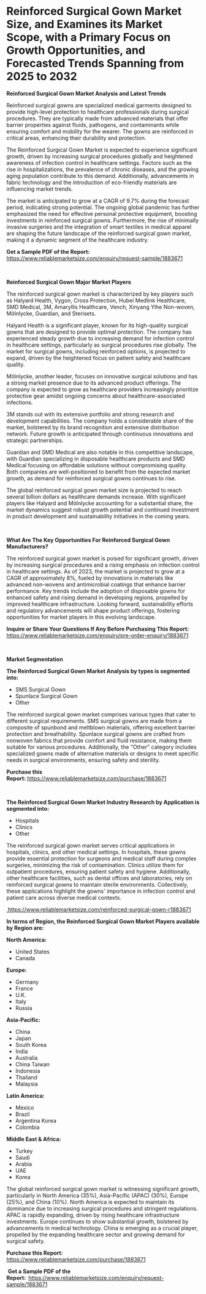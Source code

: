 <p><h1>Reinforced Surgical Gown Market Size, and Examines its Market Scope, with a Primary Focus on Growth Opportunities, and Forecasted Trends Spanning from 2025 to 2032</h1></p><p><strong>Reinforced Surgical Gown Market Analysis and Latest Trends</strong></p>
<p><p>Reinforced surgical gowns are specialized medical garments designed to provide high-level protection to healthcare professionals during surgical procedures. They are typically made from advanced materials that offer barrier properties against fluids, pathogens, and contaminants while ensuring comfort and mobility for the wearer. The gowns are reinforced in critical areas, enhancing their durability and protection.</p><p>The Reinforced Surgical Gown Market is expected to experience significant growth, driven by increasing surgical procedures globally and heightened awareness of infection control in healthcare settings. Factors such as the rise in hospitalizations, the prevalence of chronic diseases, and the growing aging population contribute to this demand. Additionally, advancements in fabric technology and the introduction of eco-friendly materials are influencing market trends. </p><p>The market is anticipated to grow at a CAGR of 9.7% during the forecast period, indicating strong potential. The ongoing global pandemic has further emphasized the need for effective personal protective equipment, boosting investments in reinforced surgical gowns. Furthermore, the rise of minimally invasive surgeries and the integration of smart textiles in medical apparel are shaping the future landscape of the reinforced surgical gown market, making it a dynamic segment of the healthcare industry.</p></p>
<p><strong>Get a Sample PDF of the Report:&nbsp;</strong> <a href="https://www.reliablemarketsize.com/enquiry/request-sample/1883671?utm_campaign=3432&utm_medium=2&utm_source=Github&utm_content=ia&utm_term=13042025&utm_id=reinforced-surgical-gown">https://www.reliablemarketsize.com/enquiry/request-sample/1883671</a></p>
<p>&nbsp;</p>
<p><strong>Reinforced Surgical Gown Major Market Players</strong></p>
<p><p>The reinforced surgical gown market is characterized by key players such as Halyard Health, Vygon, Cross Protection, Hubei Medlink Healthcare, SMD Medical, 3M, Amaryllis Healthcare, Vench, Xinyang Yihe Non-woven, Mölnlycke, Guardian, and Sterisets. </p><p>Halyard Health is a significant player, known for its high-quality surgical gowns that are designed to provide optimal protection. The company has experienced steady growth due to increasing demand for infection control in healthcare settings, particularly as surgical procedures rise globally. The market for surgical gowns, including reinforced options, is projected to expand, driven by the heightened focus on patient safety and healthcare quality.</p><p>Mölnlycke, another leader, focuses on innovative surgical solutions and has a strong market presence due to its advanced product offerings. The company is expected to grow as healthcare providers increasingly prioritize protective gear amidst ongoing concerns about healthcare-associated infections.</p><p>3M stands out with its extensive portfolio and strong research and development capabilities. The company holds a considerable share of the market, bolstered by its brand recognition and extensive distribution network. Future growth is anticipated through continuous innovations and strategic partnerships.</p><p>Guardian and SMD Medical are also notable in this competitive landscape, with Guardian specializing in disposable healthcare products and SMD Medical focusing on affordable solutions without compromising quality. Both companies are well-positioned to benefit from the expected market growth, as demand for reinforced surgical gowns continues to rise.</p><p>The global reinforced surgical gown market size is projected to reach several billion dollars as healthcare demands increase. With significant players like Halyard and Mölnlycke accounting for a substantial share, the market dynamics suggest robust growth potential and continued investment in product development and sustainability initiatives in the coming years.</p></p>
<p>&nbsp;</p>
<p><strong>What Are The Key Opportunities For Reinforced Surgical Gown Manufacturers?</strong></p>
<p><p>The reinforced surgical gown market is poised for significant growth, driven by increasing surgical procedures and a rising emphasis on infection control in healthcare settings. As of 2023, the market is projected to grow at a CAGR of approximately 8%, fueled by innovations in materials like advanced non-wovens and antimicrobial coatings that enhance barrier performance. Key trends include the adoption of disposable gowns for enhanced safety and rising demand in developing regions, propelled by improved healthcare infrastructure. Looking forward, sustainability efforts and regulatory advancements will shape product offerings, fostering opportunities for market players in this evolving landscape.</p></p>
<p><strong>Inquire or Share Your Questions If Any Before Purchasing This Report:</strong> <a href="https://www.reliablemarketsize.com/enquiry/pre-order-enquiry/1883671?utm_campaign=3432&utm_medium=2&utm_source=Github&utm_content=ia&utm_term=13042025&utm_id=reinforced-surgical-gown">https://www.reliablemarketsize.com/enquiry/pre-order-enquiry/1883671</a></p>
<p>&nbsp;</p>
<p><strong>Market Segmentation</strong></p>
<p><strong>The Reinforced Surgical Gown Market Analysis by types is segmented into:</strong></p>
<p><ul><li>SMS Surgical Gown</li><li>Spunlace Surgical Gown</li><li>Other</li></ul></p>
<p><p>The reinforced surgical gown market comprises various types that cater to different surgical requirements. SMS surgical gowns are made from a composite of spunbond and meltblown materials, offering excellent barrier protection and breathability. Spunlace surgical gowns are crafted from nonwoven fabrics that provide comfort and fluid resistance, making them suitable for various procedures. Additionally, the "Other" category includes specialized gowns made of alternative materials or designs to meet specific needs in surgical environments, ensuring safety and sterility.</p></p>
<p><strong>Purchase this Report:&nbsp;</strong><a href="https://www.reliablemarketsize.com/purchase/1883671?utm_campaign=3432&utm_medium=2&utm_source=Github&utm_content=ia&utm_term=13042025&utm_id=reinforced-surgical-gown">https://www.reliablemarketsize.com/purchase/1883671</a></p>
<p>&nbsp;</p>
<p><strong>The Reinforced Surgical Gown Market Industry Research by Application is segmented into:</strong></p>
<p><ul><li>Hospitals</li><li>Clinics</li><li>Other</li></ul></p>
<p><p>The reinforced surgical gown market serves critical applications in hospitals, clinics, and other medical settings. In hospitals, these gowns provide essential protection for surgeons and medical staff during complex surgeries, minimizing the risk of contamination. Clinics utilize them for outpatient procedures, ensuring patient safety and hygiene. Additionally, other healthcare facilities, such as dental offices and laboratories, rely on reinforced surgical gowns to maintain sterile environments. Collectively, these applications highlight the gowns' importance in infection control and patient care across diverse medical contexts.</p></p>
<p><a href="https://www.reliablemarketsize.com/reinforced-surgical-gown-r1883671?utm_campaign=3432&utm_medium=2&utm_source=Github&utm_content=ia&utm_term=13042025&utm_id=reinforced-surgical-gown">&nbsp;https://www.reliablemarketsize.com/reinforced-surgical-gown-r1883671</a></p>
<p><strong>In terms of Region, the Reinforced Surgical Gown Market Players available by Region are:</strong></p>
<p>
    <p> <strong> North America: </strong>
        <ul>
            <li>United States</li>
            <li>Canada</li>
        </ul>
        </p> 
    <p> <strong> Europe: </strong>
        <ul>
            <li>Germany</li>
            <li>France</li>
            <li>U.K.</li>
            <li>Italy</li>
            <li>Russia</li>
        </ul>
        </p> 
    <p> <strong> Asia-Pacific: </strong>
        <ul>
            <li>China</li>
            <li>Japan</li>
            <li>South Korea</li>
            <li>India</li>
            <li>Australia</li>
            <li>China Taiwan</li>
            <li>Indonesia</li>
            <li>Thailand</li>
            <li>Malaysia</li>
        </ul>
        </p> 
    <p> <strong> Latin America: </strong>
        <ul>
            <li>Mexico</li>
            <li>Brazil</li>
            <li>Argentina Korea</li>
            <li>Colombia</li>
        </ul>
        </p> 
    <p> <strong> Middle East & Africa: </strong>
        <ul>
            <li>Turkey</li>
            <li>Saudi</li>
            <li>Arabia</li>
            <li>UAE</li>
            <li>Korea</li>
        </ul>
    </p>
    </p>
<p><p>The global reinforced surgical gown market is witnessing significant growth, particularly in North America (35%), Asia-Pacific (APAC) (30%), Europe (25%), and China (10%). North America is expected to maintain its dominance due to increasing surgical procedures and stringent regulations. APAC is rapidly expanding, driven by rising healthcare infrastructure investments. Europe continues to show substantial growth, bolstered by advancements in medical technology. China is emerging as a crucial player, propelled by the expanding healthcare sector and growing demand for surgical safety.</p></p>
<p><strong>Purchase this Report: </strong><a href="https://www.reliablemarketsize.com/purchase/1883671?utm_campaign=3432&utm_medium=2&utm_source=Github&utm_content=ia&utm_term=13042025&utm_id=reinforced-surgical-gown">https://www.reliablemarketsize.com/purchase/1883671</a></p>
<p>&nbsp;<strong>Get a Sample PDF of the Report:&nbsp;&nbsp;</strong><a href="https://www.reliablemarketsize.com/enquiry/request-sample/1883671?utm_campaign=3432&utm_medium=2&utm_source=Github&utm_content=ia&utm_term=13042025&utm_id=reinforced-surgical-gown">https://www.reliablemarketsize.com/enquiry/request-sample/1883671</a></p>
<p><strong></strong></p>
<p><p></p><p></p><p></p></p>